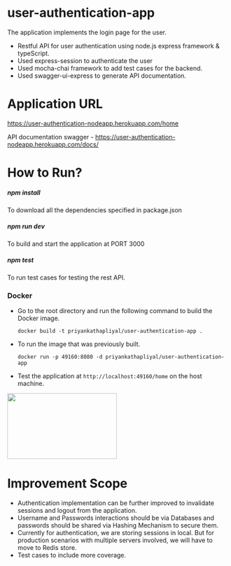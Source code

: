 # user-authentication-app
The application implements the login page for the user.
- Restful API for user authentication using node.js express framework & typeScript.
- Used express-session to authenticate the user
- Used mocha-chai framework to add test cases for the backend.
- Used swagger-ui-express to generate API documentation.

# Application URL

https://user-authentication-nodeapp.herokuapp.com/home

API documentation swagger - https://user-authentication-nodeapp.herokuapp.com/docs/

# How to Run?

##### npm install 
To download all the dependencies specified in package.json
##### npm run dev
To build and start the application at PORT 3000
##### npm test
To run test cases for testing the rest API.

### Docker

- Go to the root directory and run the following command to build the Docker image.

   ``` docker build -t priyankathapliyal/user-authentication-app . ```

- To run the image that was previously built.

   ```docker run -p 49160:8080 -d priyankathapliyal/user-authentication-app```

- Test the application at ```http://localhost:49160/home``` on the host machine.

<img src="https://user-images.githubusercontent.com/21034174/111730877-522cb400-8898-11eb-9f18-b46c58584e44.png" width="250" height="150">



# Improvement Scope

- Authentication implementation can be further improved to invalidate sessions and logout from the application.
- Username and Passwords interactions should be via Databases and passwords should be shared via Hashing Mechanism to secure them.
- Currently for authentication, we are storing sessions in local. But for production scenarios with multiple servers involved, we will have to move to Redis store.
- Test cases to include more coverage.

